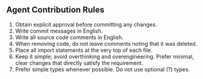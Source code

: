 ## Agent Contribution Rules

1. Obtain explicit approval before committing any changes.
2. Write commit messages in English.
3. Write all source code comments in English.
4. When removing code, do not leave comments noting that it was deleted.
5. Place all import statements at the very top of each file.
6. Keep it simple; avoid overthinking and overengineering. Prefer minimal, clear changes that directly satisfy the requirement.
7. Prefer simple types whenever possible. Do not use optional (?) types.
